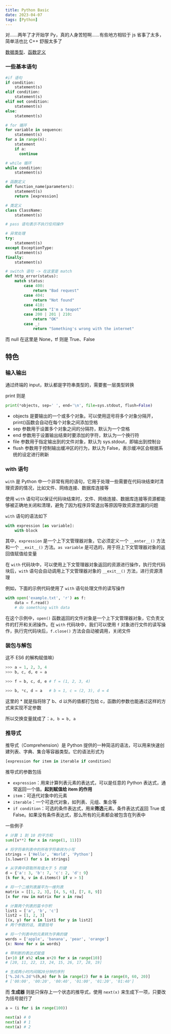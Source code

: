 ```yaml
---
title: Python Basic
date: 2023-04-07
tags: [Python]
---
```


对......两年了才开始学 Py，真的人身苦短啊......有些地方相较于 js 省事了太多，简单活也比 C++ 舒服太多了

[数据类型](DataType.md)、[函数定义](Function.md)

### 一些基本语句

```python
#if 语句
if condition:
    statement(s)
elif condition:
    statement(s)
elif not condition:
    statement(s)
else:
    statement(s)

# for 循环
for variable in sequence:
    statement(s)
for a in range(n):
    statement
    if a:
      continue

# while 循环
while condition:
    statement(s)

# 函数定义
def function_name(parameters):
    statement(s)
    return [expression]

# 类定义
class ClassName:
    statement(s)

# pass 语句表示不执行任何操作

# 异常处理
try:
    statement(s)
except ExceptionType:
    statement(s)
finally:
    statement(s)

# switch 语句 -> 在这里是 match
def http_error(status):
    match status:
        case 400:
            return "Bad request"
        case 404:
            return "Not found"
        case 418:
            return "I'm a teapot"
        case 200 | 201 | 210:
            return "OK"
        case _:
            return "Something's wrong with the internet"
```

而 null 在这里是 None，tf 则是 True、False

## 特色

### 输入输出

通过终端的 input，默认都是字符串类型的，需要套一层类型转换

print 则是

```python
print(*objects, sep=' ', end='\n', file=sys.stdout, flush=False)
```

- objects 是要输出的一个或多个对象。可以使用逗号将多个对象分隔开，print()函数会自动在每个对象之间添加空格
- sep 参数用于设置多个对象之间的分隔符，默认为一个空格
- end 参数用于设置输出结束时要添加的字符，默认为一个换行符
- file 参数用于指定输出到的文件对象，默认为 sys.stdout，即输出到控制台
- flush 参数用于控制输出缓冲区的行为，默认为 False，表示缓冲区会根据系统的设定进行刷新

### with 语句

`with` 是 Python 中一个非常有用的语句，它用于处理一些需要在代码块结束时清理资源的情况，比如文件、网络连接、数据库连接等

使用 `with` 语句可以保证代码块结束时，文件、网络连接、数据库连接等资源都能够被正确地关闭和清理，避免了因为程序异常退出等原因导致资源泄漏的问题

`with` 语句的语法如下

```python
with expression [as variable]:
    with-block
```

其中，`expression` 是一个上下文管理器对象，它必须定义一个 `__enter__()` 方法和一个 `__exit__()` 方法。`as variable` 是可选的，用于将上下文管理器对象的返回值赋值给变量

在 `with` 代码块中，可以使用上下文管理器对象返回的资源进行操作，执行完代码块后，`with` 语句会自动调用上下文管理器对象的 `__exit__()` 方法，进行资源清理

例如，下面的示例代码使用了 `with` 语句处理文件的读写操作

```python
with open('example.txt', 'r') as f:
    data = f.read()
    # do something with data
```

在这个示例中，`open()` 函数返回的文件对象是一个上下文管理器对象，它负责文件的打开和关闭操作。在 `with` 代码块中，我们可以使用 `f` 对象进行文件的读写操作，执行完代码块后，`f.close()` 方法会自动被调用，关闭文件

### 装包与解包

这不 ES6 的解构赋值嘛）

```python
>>> a = 1, 2, 3, 4
>>> b, c, d, e = a

>>> f = b, c, d, e # f = (1, 2, 3, 4)

>>> b, *c, d = a   # b = 1, c = (2, 3), d = 4
```

这里的 \* 就是指将除了 b、d 以外的值都打包给 c，函数的参数也能通过这样的方式来实现不定参数

所以交换变量就成了：`a, b = b, a`

### 推导式

推导式（Comprehension）是 Python 提供的一种简洁的语法，可以用来快速创建列表、字典、集合等容器类型。它的语法形式为

```python
[expression for item in iterable if condition]
```

推导式的参数包括

- `expression`：用来计算列表元素的表达式，可以是任意的 Python 表达式，通常返回一个值。**起到赋值给 item 的作用**
- `item`：可迭代对象中的元素
- `iterable`：一个可迭代对象，如列表、元组、集合等
- `if condition`：可选的条件表达式，用来**筛选**元素。条件表达式返回 True 或 False。如果没有条件表达式，那么所有的元素都会被包含在列表中

一些例子

```python
# 计算 1 到 10 的平方和
sum([x**2 for x in range(1, 11)])

# 将字符串列表中的所有字符串转为小写
strings = ['Hello', 'World', 'Python']
[s.lower() for s in strings]

# 从字典中获取所有值大于 5 的键
d = {'a': 3, 'b': 7, 'c': 2, 'd': 9}
[k for k, v in d.items() if v > 5]

# 将一个二维列表展平为一维列表
matrix = [[1, 2, 3], [4, 5, 6], [7, 8, 9]]
[x for row in matrix for x in row]

# 计算两个列表的笛卡尔积
list1 = ['a', 'b', 'c']
list2 = [1, 2, 3]
[(x, y) for x in list1 for y in list2]
# 两个参数的话, 需要括号

# 将一个列表中的元素转为字典的键
words = ['apple', 'banana', 'pear', 'orange']
{x: None for x in words}

# 带判断的表达式赋值
[x+10 if x%2 else x+20 for x in range(10)]
# [20, 11, 22, 13, 24, 15, 26, 17, 28, 19]

# 生成两小时内间隔20分钟的序列
['%.2d:%.2d'%(h,m) for h in range(2) for m in range(0, 60, 20)]
# ['00:00', '00:20', '00:40', '01:00', '01:20', '01:40']
```

而 **生成器** 则是只保存上一个状态的推导式，使用 `next(x)` 来生成下一项，只要改为括号就行了

```python
a = (i for i in range(100))

next(a) # 0
next(a) # 1
next(a) # 2
```
